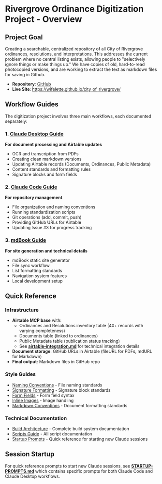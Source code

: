 # Rivergrove Ordinance Digitization Project - Overview

## Project Goal

Creating a searchable, centralized repository of all City of Rivergrove ordinances, resolutions, and interpretations. This addresses the current problem where no central listing exists, allowing people to "selectively ignore things or make things up." We have copies of old, hard-to-read photocopied versions, and are working to extract the text as markdown files for saving in Github.

- **Repository**: [GitHub](https://github.com/wifelette/city_of_rivergrove)
- **Live Site**: https://wifelette.github.io/city_of_rivergrove/

## Workflow Guides

The digitization project involves three main workflows, each documented separately:

### 1. [Claude Desktop Guide](claude-desktop-guide.md)
**For document processing and Airtable updates**
- OCR and transcription from PDFs
- Creating clean markdown versions
- Updating Airtable records (Documents, Ordinances, Public Metadata)
- Content standards and formatting rules
- Signature blocks and form fields

### 2. [Claude Code Guide](claude-code-guide.md)  
**For repository management**
- File organization and naming conventions
- Running standardization scripts
- Git operations (add, commit, push)
- Providing GitHub URLs for Airtable
- Updating Issue #3 for progress tracking

### 3. [mdBook Guide](mdbook-guide.md)
**For site generation and technical details**
- mdBook static site generator
- File sync workflow
- List formatting standards
- Navigation system features
- Local development setup

## Quick Reference

### Infrastructure
- **Airtable MCP base** with:
  - Ordinances and Resolutions inventory table (40+ records with varying completeness)
  - Documents table (linked to ordinances)
  - Public Metadata table (publication status tracking)
  - See **[airtable-integration.md](airtable-integration.md)** for technical integration details
- **Document storage**: GitHub URLs in Airtable (fileURL for PDFs, mdURL for Markdown)
- **Final output**: Markdown files in GitHub repo

### Style Guides
- [Naming Conventions](styles/naming-conventions.md) - File naming standards
- [Signature Formatting](styles/signature-formatting.md) - Signature block standards
- [Form Fields](styles/form-fields.md) - Form field syntax
- [Inline Images](styles/inline-images.md) - Image handling
- [Markdown Conventions](markdown-conventions.md) - Document formatting standards

### Technical Documentation
- [Build Architecture](build-architecture.md) - Complete build system documentation
- [Scripts Guide](../scripts/SCRIPTS-GUIDE.md) - All script documentation
- [Startup Prompts](STARTUP-PROMPTS.md) - Quick reference for starting new Claude sessions

## Session Startup

For quick reference prompts to start new Claude sessions, see **[STARTUP-PROMPTS.md](STARTUP-PROMPTS.md)** which contains specific prompts for both Claude Code and Claude Desktop workflows.